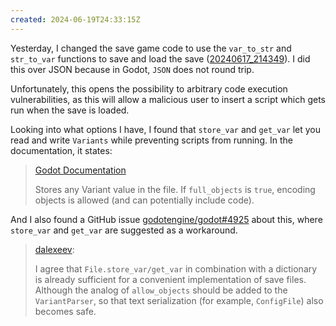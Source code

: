 ```yaml
---
created: 2024-06-19T24:33:15Z
---
```


Yesterday, I changed the save game code to use the `var_to_str` and `str_to_var` functions to save and load the save ([20240617_214349](20240617_214349.md)). I did this over JSON because in Godot, `JSON` does not round trip.

Unfortunately, this opens the possibility to arbitrary code execution vulnerabilities, as this will allow a malicious user to insert a script which gets run when the save is loaded.

Looking into what options I have, I found that `store_var` and `get_var` let you read and write `Variants` while preventing scripts from running. In the documentation, it states:

> [Godot Documentation](https://docs.godotengine.org/en/4.2/classes/class_fileaccess.html#class-fileaccess-method-store-var)
>
> Stores any Variant value in the file. If `full_objects` is `true`, encoding objects is allowed (and can potentially include code).

And I also found a GitHub issue [godotengine/godot#4925](https://github.com/godotengine/godot-proposals/issues/4925) about this, where `store_var` and `get_var` are suggested as a workaround.

> [dalexeev](https://github.com/godotengine/godot-proposals/issues/4925#issuecomment-1249993962):
>
> I agree that `File.store_var/get_var` in combination with a dictionary is already sufficient for a convenient implementation of save files. Although the analog of `allow_objects` should be added to the `VariantParser`, so that text serialization (for example, `ConfigFile`) also becomes safe.